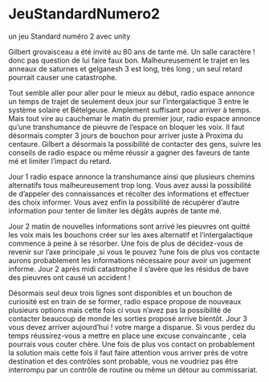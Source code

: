 # JeuStandardNumero2
un jeu Standard numéro 2 avec unity 


Gilbert grovaisceau a été invité au 80 ans de tante mé. Un salle caractère ! donc pas question de lui faire faux bon. Malheureusement le trajet en les anneaux de saturnes et gelganesh 3 est long, très long ; un seul retard pourrait causer une catastrophe.

Tout semble aller pour aller pour le mieux au début, radio espace annonce un temps de trajet de seulement deux jour sur l’intergalactique 3 entre le système solaire et Bételgeuse. Amplement suffisant pour arriver à temps.
Mais tout vire au cauchemar le matin du premier jour, radio espace annonce qu’une transhumance de pieuvre de l’espace on bloquer les voix. Il faut désormais compter 3 jours de bouchon pour arriver juste à Proxima du centaure. 
Gilbert a désormais la possibilité de contacter des gens, suivre les conseils de radio espace ou même réussir a gagner des faveurs de tante mé et limiter l’impact du retard.

Jour 1 radio espace annonce la transhumance ainsi que plusieurs chemins alternatifs tous malheureusement trop long. Vous avez aussi la possibilité de d’appeler des connaissances et récolter des informations et effectuer des choix informer. Vous avez enfin la possibilité de récupérer d’autre information pour tenter de limiter les dégâts auprès de tante mé.

Jour 2 matin de nouvelles informations sont arrivé les pieuvres ont quitté les voix mais les bouchons créer sur les axes alternatif et l’intergalactique commence à peine à se résorber. Une fois de plus de décidez-vous de revenir sur l’axe principale ,si vous le pouvez ?une fois de plus vos contacte aurons probablement les informations nécessaire pour avoir un jugement informe.
Jour 2 après midi catastrophe il s’avère que les résidus de bave des pieuvres ont causé un accident !

Désormais seul deux trois lignes sont disponibles et un bouchon de curiosité est en train de se former, radio espace propose de nouveaux plusieurs options mais cette fois ci vous n’avez pas la possibilité de contacter beaucoup de monde les sorties proposé arrive bientôt.
Jour 3 vous devez arriver aujourd’hui ! votre marge a disparue. Si vous perdez du temps réussirez-vous a mettre en place une excuse convaincante , cela pourrais vous couter chère. Une fois de plus vos contact on probablement la solution mais cette fois il faut faire attention vous arriver près de votre destination et des contrôles sont probable, vous ne voudriez pas être interrompu par un contrôle de routine ou même un détour au commissariat.
